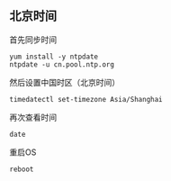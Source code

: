 ## 北京时间

首先同步时间

```
yum install -y ntpdate
ntpdate -u cn.pool.ntp.org
```

然后设置中国时区（北京时间）

```
timedatectl set-timezone Asia/Shanghai
```

再次查看时间

```
date
```

重启OS

```
reboot
```

